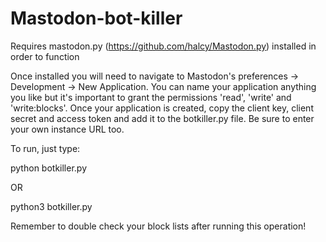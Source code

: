 # Mastodon-bot-killer

Requires mastodon.py (https://github.com/halcy/Mastodon.py) installed in order to function

Once installed you will need to navigate to Mastodon's preferences -> Development -> New Application.
You can name your application anything you like but it's important to grant the permissions 'read', 'write' and 'write:blocks'.
Once your application is created, copy the client key, client secret and access token and add it to the botkiller.py file. Be sure to enter your own instance URL too.

To run, just type:

python botkiller.py

OR

python3 botkiller.py

Remember to double check your block lists after running this operation! 
